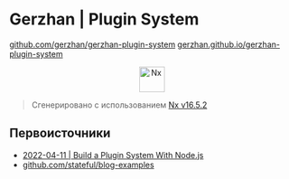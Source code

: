 # Gerzhan | Plugin System

[github.com/gerzhan/gerzhan-plugin-system](https://github.com/gerzhan/gerzhan-plugin-system)
[gerzhan.github.io/gerzhan-plugin-system](https://gerzhan.github.io/gerzhan-plugin-system)

<div align="center">
<img title="Nx" alt="Nx" src="https://raw.githubusercontent.com/nrwl/nx/master/images/nx-logo.png" width="45"/>
</div>

> Сгенерировано с использованием [Nx v16.5.2](https://nx.dev)

## Первоисточники

- [2022-04-11 | Build a Plugin System With Node.js](https://stateful.com/blog/build-a-plugin-system-with-node)
- [github.com/stateful/blog-examples](https://github.com/stateful/blog-examples)
